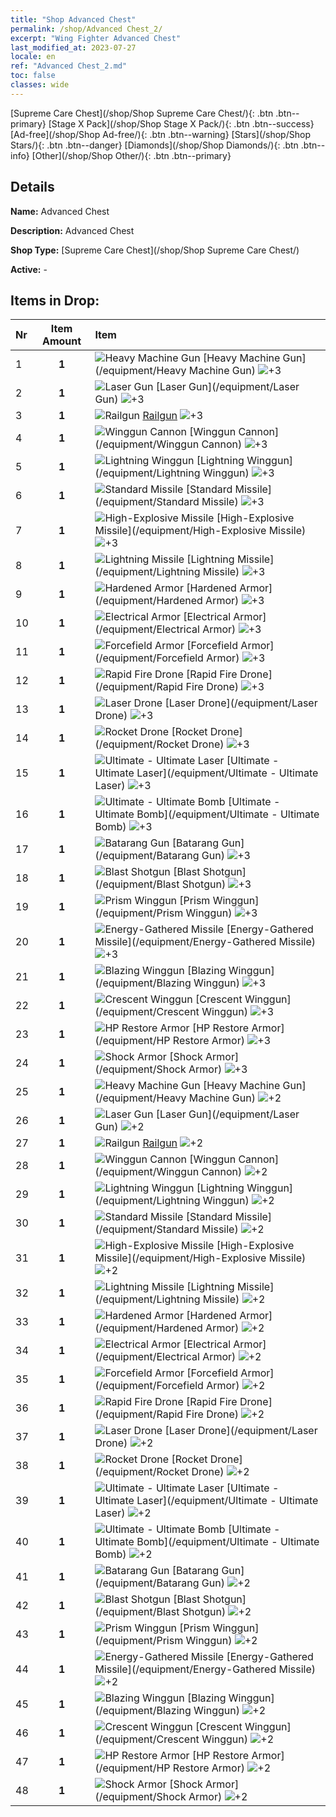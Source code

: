 ```yaml
---
title: "Shop Advanced Chest"
permalink: /shop/Advanced Chest_2/
excerpt: "Wing Fighter Advanced Chest"
last_modified_at: 2023-07-27
locale: en
ref: "Advanced Chest_2.md"
toc: false
classes: wide
---
```



  [Supreme Care Chest](/shop/Shop Supreme Care Chest/){: .btn .btn--primary}   [Stage X Pack](/shop/Shop Stage X Pack/){: .btn .btn--success}   [Ad-free](/shop/Shop Ad-free/){: .btn .btn--warning}   [Stars](/shop/Shop Stars/){: .btn .btn--danger}   [Diamonds](/shop/Shop Diamonds/){: .btn .btn--info}   [Other](/shop/Shop Other/){: .btn .btn--primary} 

## Details

 **Name:** Advanced Chest 

 **Description:** Advanced Chest

 **Shop Type:** [Supreme Care Chest](/shop/Shop Supreme Care Chest/)

 **Active:** - 



## Items in Drop:

  |  Nr | Item Amount  |       Item       |
  |:----|:------------:|:-----------------|
  | 1 | **1**  | ![Heavy Machine Gun](/images/equipment/zhupao1_p.png) [Heavy Machine Gun](/equipment/Heavy Machine Gun) ![+3](/images/sp_grade_3.png) | 
  | 2 | **1**  | ![Laser Gun](/images/equipment/zhupao2_p.png) [Laser Gun](/equipment/Laser Gun) ![+3](/images/sp_grade_3.png) | 
  | 3 | **1**  | ![Railgun](/images/equipment/zhupao3_p.png) [Railgun](/equipment/Railgun) ![+3](/images/sp_grade_3.png) | 
  | 4 | **1**  | ![Winggun Cannon](/images/equipment/fupao1_p.png) [Winggun Cannon](/equipment/Winggun Cannon) ![+3](/images/sp_grade_3.png) | 
  | 5 | **1**  | ![Lightning Winggun](/images/equipment/fupao2_p.png) [Lightning Winggun](/equipment/Lightning Winggun) ![+3](/images/sp_grade_3.png) | 
  | 6 | **1**  | ![Standard Missile](/images/equipment/daodan1_p.png) [Standard Missile](/equipment/Standard Missile) ![+3](/images/sp_grade_3.png) | 
  | 7 | **1**  | ![High-Explosive Missile](/images/equipment/daodan2_p.png) [High-Explosive Missile](/equipment/High-Explosive Missile) ![+3](/images/sp_grade_3.png) | 
  | 8 | **1**  | ![Lightning Missile](/images/equipment/daodan3_p.png) [Lightning Missile](/equipment/Lightning Missile) ![+3](/images/sp_grade_3.png) | 
  | 9 | **1**  | ![Hardened Armor](/images/equipment/zhuangjia1_p.png) [Hardened Armor](/equipment/Hardened Armor) ![+3](/images/sp_grade_3.png) | 
  | 10 | **1**  | ![Electrical Armor](/images/equipment/zhuangjia2_p.png) [Electrical Armor](/equipment/Electrical Armor) ![+3](/images/sp_grade_3.png) | 
  | 11 | **1**  | ![Forcefield Armor](/images/equipment/zhuangjia3_p.png) [Forcefield Armor](/equipment/Forcefield Armor) ![+3](/images/sp_grade_3.png) | 
  | 12 | **1**  | ![Rapid Fire Drone](/images/equipment/wurenji1_p.png) [Rapid Fire Drone](/equipment/Rapid Fire Drone) ![+3](/images/sp_grade_3.png) | 
  | 13 | **1**  | ![Laser Drone](/images/equipment/wurenji3_p.png) [Laser Drone](/equipment/Laser Drone) ![+3](/images/sp_grade_3.png) | 
  | 14 | **1**  | ![Rocket Drone](/images/equipment/wurenji2_p.png) [Rocket Drone](/equipment/Rocket Drone) ![+3](/images/sp_grade_3.png) | 
  | 15 | **1**  | ![Ultimate - Ultimate Laser](/images/equipment/bs_icon_jg_p.png) [Ultimate - Ultimate Laser](/equipment/Ultimate - Ultimate Laser) ![+3](/images/sp_grade_3.png) | 
  | 16 | **1**  | ![Ultimate - Ultimate Bomb](/images/equipment/bs_icon_zd_p.png) [Ultimate - Ultimate Bomb](/equipment/Ultimate - Ultimate Bomb) ![+3](/images/sp_grade_3.png) | 
  | 17 | **1**  | ![Batarang Gun](/images/equipment/zhupao4_p.png) [Batarang Gun](/equipment/Batarang Gun) ![+3](/images/sp_grade_3.png) | 
  | 18 | **1**  | ![Blast Shotgun](/images/equipment/zhupao5_p.png) [Blast Shotgun](/equipment/Blast Shotgun) ![+3](/images/sp_grade_3.png) | 
  | 19 | **1**  | ![Prism Winggun](/images/equipment/fupao4_p.png) [Prism Winggun](/equipment/Prism Winggun) ![+3](/images/sp_grade_3.png) | 
  | 20 | **1**  | ![Energy-Gathered Missile](/images/equipment/daodan4_p.png) [Energy-Gathered Missile](/equipment/Energy-Gathered Missile) ![+3](/images/sp_grade_3.png) | 
  | 21 | **1**  | ![Blazing Winggun](/images/equipment/fupao3_p.png) [Blazing Winggun](/equipment/Blazing Winggun) ![+3](/images/sp_grade_3.png) | 
  | 22 | **1**  | ![Crescent Winggun](/images/equipment/fupao5_p.png) [Crescent Winggun](/equipment/Crescent Winggun) ![+3](/images/sp_grade_3.png) | 
  | 23 | **1**  | ![HP Restore Armor](/images/equipment/zhuangjia4_p.png) [HP Restore Armor](/equipment/HP Restore Armor) ![+3](/images/sp_grade_3.png) | 
  | 24 | **1**  | ![Shock Armor](/images/equipment/zhuangjia5_p.png) [Shock Armor](/equipment/Shock Armor) ![+3](/images/sp_grade_3.png) | 
  | 25 | **1**  | ![Heavy Machine Gun](/images/equipment/zhupao1_p.png) [Heavy Machine Gun](/equipment/Heavy Machine Gun) ![+2](/images/sp_grade_2.png) | 
  | 26 | **1**  | ![Laser Gun](/images/equipment/zhupao2_p.png) [Laser Gun](/equipment/Laser Gun) ![+2](/images/sp_grade_2.png) | 
  | 27 | **1**  | ![Railgun](/images/equipment/zhupao3_p.png) [Railgun](/equipment/Railgun) ![+2](/images/sp_grade_2.png) | 
  | 28 | **1**  | ![Winggun Cannon](/images/equipment/fupao1_p.png) [Winggun Cannon](/equipment/Winggun Cannon) ![+2](/images/sp_grade_2.png) | 
  | 29 | **1**  | ![Lightning Winggun](/images/equipment/fupao2_p.png) [Lightning Winggun](/equipment/Lightning Winggun) ![+2](/images/sp_grade_2.png) | 
  | 30 | **1**  | ![Standard Missile](/images/equipment/daodan1_p.png) [Standard Missile](/equipment/Standard Missile) ![+2](/images/sp_grade_2.png) | 
  | 31 | **1**  | ![High-Explosive Missile](/images/equipment/daodan2_p.png) [High-Explosive Missile](/equipment/High-Explosive Missile) ![+2](/images/sp_grade_2.png) | 
  | 32 | **1**  | ![Lightning Missile](/images/equipment/daodan3_p.png) [Lightning Missile](/equipment/Lightning Missile) ![+2](/images/sp_grade_2.png) | 
  | 33 | **1**  | ![Hardened Armor](/images/equipment/zhuangjia1_p.png) [Hardened Armor](/equipment/Hardened Armor) ![+2](/images/sp_grade_2.png) | 
  | 34 | **1**  | ![Electrical Armor](/images/equipment/zhuangjia2_p.png) [Electrical Armor](/equipment/Electrical Armor) ![+2](/images/sp_grade_2.png) | 
  | 35 | **1**  | ![Forcefield Armor](/images/equipment/zhuangjia3_p.png) [Forcefield Armor](/equipment/Forcefield Armor) ![+2](/images/sp_grade_2.png) | 
  | 36 | **1**  | ![Rapid Fire Drone](/images/equipment/wurenji1_p.png) [Rapid Fire Drone](/equipment/Rapid Fire Drone) ![+2](/images/sp_grade_2.png) | 
  | 37 | **1**  | ![Laser Drone](/images/equipment/wurenji3_p.png) [Laser Drone](/equipment/Laser Drone) ![+2](/images/sp_grade_2.png) | 
  | 38 | **1**  | ![Rocket Drone](/images/equipment/wurenji2_p.png) [Rocket Drone](/equipment/Rocket Drone) ![+2](/images/sp_grade_2.png) | 
  | 39 | **1**  | ![Ultimate - Ultimate Laser](/images/equipment/bs_icon_jg_p.png) [Ultimate - Ultimate Laser](/equipment/Ultimate - Ultimate Laser) ![+2](/images/sp_grade_2.png) | 
  | 40 | **1**  | ![Ultimate - Ultimate Bomb](/images/equipment/bs_icon_zd_p.png) [Ultimate - Ultimate Bomb](/equipment/Ultimate - Ultimate Bomb) ![+2](/images/sp_grade_2.png) | 
  | 41 | **1**  | ![Batarang Gun](/images/equipment/zhupao4_p.png) [Batarang Gun](/equipment/Batarang Gun) ![+2](/images/sp_grade_2.png) | 
  | 42 | **1**  | ![Blast Shotgun](/images/equipment/zhupao5_p.png) [Blast Shotgun](/equipment/Blast Shotgun) ![+2](/images/sp_grade_2.png) | 
  | 43 | **1**  | ![Prism Winggun](/images/equipment/fupao4_p.png) [Prism Winggun](/equipment/Prism Winggun) ![+2](/images/sp_grade_2.png) | 
  | 44 | **1**  | ![Energy-Gathered Missile](/images/equipment/daodan4_p.png) [Energy-Gathered Missile](/equipment/Energy-Gathered Missile) ![+2](/images/sp_grade_2.png) | 
  | 45 | **1**  | ![Blazing Winggun](/images/equipment/fupao3_p.png) [Blazing Winggun](/equipment/Blazing Winggun) ![+2](/images/sp_grade_2.png) | 
  | 46 | **1**  | ![Crescent Winggun](/images/equipment/fupao5_p.png) [Crescent Winggun](/equipment/Crescent Winggun) ![+2](/images/sp_grade_2.png) | 
  | 47 | **1**  | ![HP Restore Armor](/images/equipment/zhuangjia4_p.png) [HP Restore Armor](/equipment/HP Restore Armor) ![+2](/images/sp_grade_2.png) | 
  | 48 | **1**  | ![Shock Armor](/images/equipment/zhuangjia5_p.png) [Shock Armor](/equipment/Shock Armor) ![+2](/images/sp_grade_2.png) | 

